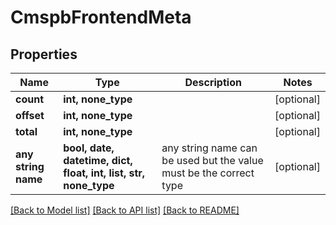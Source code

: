 # CmspbFrontendMeta


## Properties
Name | Type | Description | Notes
------------ | ------------- | ------------- | -------------
**count** | **int, none_type** |  | [optional] 
**offset** | **int, none_type** |  | [optional] 
**total** | **int, none_type** |  | [optional] 
**any string name** | **bool, date, datetime, dict, float, int, list, str, none_type** | any string name can be used but the value must be the correct type | [optional]

[[Back to Model list]](../README.md#documentation-for-models) [[Back to API list]](../README.md#documentation-for-api-endpoints) [[Back to README]](../README.md)


